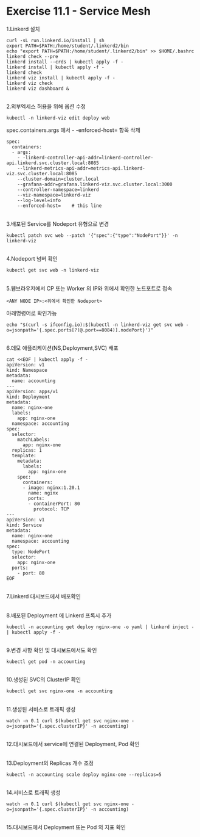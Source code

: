 # Exercise 11.1 - Service Mesh

1.Linkerd 설치

```
curl -sL run.linkerd.io/install | sh
export PATH=$PATH:/home/student/.linkerd2/bin
echo "export PATH=$PATH:/home/student/.linkerd2/bin" >> $HOME/.bashrc
linkerd check --pre
linkerd install --crds | kubectl apply -f -
linkerd install | kubectl apply -f -
linkerd check
linkerd viz install | kubectl apply -f -
linkerd viz check
linkerd viz dashboard &
```

##

2.외부엑세스 허용을 위해 옵션 수정

```
kubectl -n linkerd-viz edit deploy web
```

spec.containers.args 에서 - -enforced-host= 항목 삭제

```
spec:
  containers:
  - args:
    - -linkerd-controller-api-addr=linkerd-controller-api.linkerd.svc.cluster.local:8085
    --linkerd-metrics-api-addr=metrics-api.linkerd-viz.svc.cluster.local:8085
    --cluster-domain=cluster.local
    --grafana-addr=grafana.linkerd-viz.svc.cluster.local:3000
    --controller-namespace=linkerd
    --viz-namespace=linkerd-viz
    --log-level=info
    --enforced-host=    # this line
```

##

3.배포된 Service를 Nodeport 유형으로 변경

```
kubectl patch svc web --patch '{"spec":{"type":"NodePort"}}' -n linkerd-viz
```

##

4.Nodeport 넘버 확인

```
kubectl get svc web -n linkerd-viz
```

##

5.웹브라우저에서 CP 또는 Worker 의 IP와 위에서 확인한 노드포트로 접속

```
<ANY NODE IP>:<위에서 확인한 Nodeport>
```

아래명령어로 확인가능

```
echo "$(curl -s ifconfig.io):$(kubectl -n linkerd-viz get svc web -o=jsonpath='{.spec.ports[?(@.port==8084)].nodePort}')"
```

##

6.데모 애플리케이션(NS,Deployment,SVC) 배포

```
cat <<EOF | kubectl apply -f -
apiVersion: v1
kind: Namespace
metadata:
  name: accounting
---
apiVersion: apps/v1
kind: Deployment
metadata:
  name: nginx-one
  labels:
    app: nginx-one
  namespace: accounting
spec:
  selector:
    matchLabels:
      app: nginx-one
  replicas: 1
  template:
    metadata:
      labels:
        app: nginx-one
    spec:
      containers:
      - image: nginx:1.20.1
        name: nginx
        ports:
        - containerPort: 80
          protocol: TCP
---
apiVersion: v1
kind: Service
metadata:
  name: nginx-one
  namespace: accounting
spec:
  type: NodePort
  selector:
    app: nginx-one
  ports:
    - port: 80
EOF
```

##

7.Linkerd 대시보드에서 배포확인

##

8.배포된 Deployment 에 Linkerd 프록시 추가

```
kubectl -n accounting get deploy nginx-one -o yaml | linkerd inject - | kubectl apply -f -
```

##

9.변경 사항 확인 및 대시보드에서도 확인

```
kubectl get pod -n accounting
```

##

10.생성된 SVC의 ClusterIP 확인

```
kubectl get svc nginx-one -n accounting
```

##

11.생성된 서비스로 트래픽 생성

```
watch -n 0.1 curl $(kubectl get svc nginx-one -o=jsonpath='{.spec.clusterIP}' -n accounting)
```

##

12.대시보드에서 service에 연결된 Deployment, Pod 확인

##

13.Deployment의 Replicas 개수 조정

```
kubectl -n accounting scale deploy nginx-one --replicas=5
```

##

14.서비스로 트래픽 생성

```
watch -n 0.1 curl $(kubectl get svc nginx-one -o=jsonpath='{.spec.clusterIP}' -n accounting)
```

##

15.대시보드에서 Deployment 또는 Pod 의 지표 확인

##
